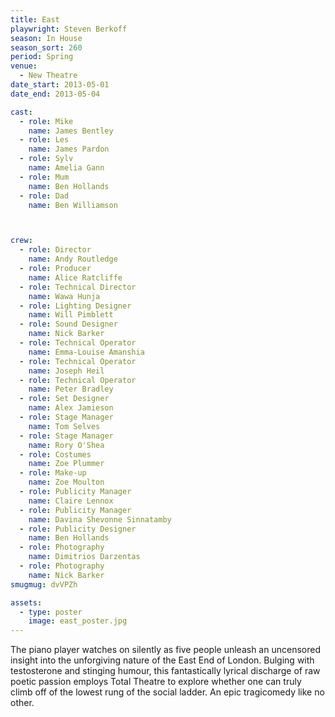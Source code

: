 ```yaml
---
title: East
playwright: Steven Berkoff
season: In House
season_sort: 260
period: Spring
venue:
  - New Theatre
date_start: 2013-05-01
date_end: 2013-05-04

cast:
  - role: Mike
    name: James Bentley
  - role: Les
    name: James Pardon
  - role: Sylv
    name: Amelia Gann
  - role: Mum
    name: Ben Hollands
  - role: Dad
    name: Ben Williamson



crew:
  - role: Director
    name: Andy Routledge
  - role: Producer
    name: Alice Ratcliffe
  - role: Technical Director
    name: Wawa Hunja
  - role: Lighting Designer
    name: Will Pimblett
  - role: Sound Designer
    name: Nick Barker
  - role: Technical Operator
    name: Emma-Louise Amanshia
  - role: Technical Operator
    name: Joseph Heil
  - role: Technical Operator
    name: Peter Bradley
  - role: Set Designer
    name: Alex Jamieson
  - role: Stage Manager
    name: Tom Selves
  - role: Stage Manager
    name: Rory O'Shea
  - role: Costumes
    name: Zoe Plummer
  - role: Make-up
    name: Zoe Moulton
  - role: Publicity Manager
    name: Claire Lennox
  - role: Publicity Manager
    name: Davina Shevonne Sinnatamby
  - role: Publicity Designer
    name: Ben Hollands
  - role: Photography
    name: Dimitrios Darzentas
  - role: Photography
    name: Nick Barker
smugmug: dvVPZh

assets:
  - type: poster
    image: east_poster.jpg
---
```


The piano player watches on silently as five people unleash an uncensored insight into the unforgiving nature of the East End of London. Bulging with testosterone and stinging humour, this fantastically lyrical discharge of raw poetic passion employs Total Theatre to explore whether one can truly climb off of the lowest rung of the social ladder. An epic tragicomedy like no other.

